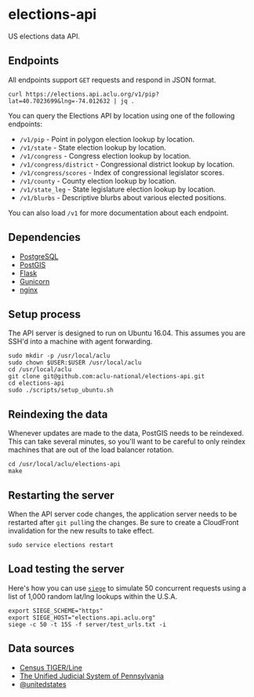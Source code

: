 # elections-api

US elections data API.

## Endpoints

All endpoints support `GET` requests and respond in JSON format.

```
curl https://elections.api.aclu.org/v1/pip?lat=40.7023699&lng=-74.012632 | jq .
```

You can query the Elections API by location using one of the following endpoints:

* `/v1/pip` - Point in polygon election lookup by location.
* `/v1/state` - State election lookup by location.
* `/v1/congress` - Congress election lookup by location.
* `/v1/congress/district` - Congressional district lookup by location.
* `/v1/congress/scores` - Index of congressional legislator scores.
* `/v1/county` - County election lookup by location.
* `/v1/state_leg` - State legislature election lookup by location.
* `/v1/blurbs` - Descriptive blurbs about various elected positions.

You can also load `/v1` for more documentation about each endpoint.

## Dependencies

* [PostgreSQL](https://www.postgresql.org/)
* [PostGIS](http://postgis.net/)
* [Flask](http://flask.pocoo.org/)
* [Gunicorn](http://gunicorn.org/)
* [nginx](https://www.nginx.com/)

## Setup process

The API server is designed to run on Ubuntu 16.04. This assumes you are SSH'd into a machine with agent forwarding.

```
sudo mkdir -p /usr/local/aclu
sudo chown $USER:$USER /usr/local/aclu
cd /usr/local/aclu
git clone git@github.com:aclu-national/elections-api.git
cd elections-api
sudo ./scripts/setup_ubuntu.sh
```

## Reindexing the data

Whenever updates are made to the data, PostGIS needs to be reindexed. This can take several minutes, so you'll want to be careful to only reindex machines that are out of the load balancer rotation.

```
cd /usr/local/aclu/elections-api
make
```

## Restarting the server

When the API server code changes, the application server needs to be restarted after `git pull`ing the changes. Be sure to create a CloudFront invalidation for the new results to take effect.

```
sudo service elections restart
```

## Load testing the server

Here's how you can use [`siege`](https://www.joedog.org/siege-home/) to simulate 50 concurrent requests using a list of 1,000 random lat/lng lookups within the U.S.A.

```
export SIEGE_SCHEME="https"
export SIEGE_HOST="elections.api.aclu.org"
siege -c 50 -t 15S -f server/test_urls.txt -i
```

## Data sources

* [Census TIGER/Line](https://www.census.gov/geo/maps-data/data/tiger-line.html)
* [The Unified Judicial System of Pennsylvania](http://www.pacourts.us/news-and-statistics/cases-of-public-interest/league-of-women-voters-et-al-v-the-commonwealth-of-pennsylvania-et-al-159-mm-2017)
* [@unitedstates](https://github.com/unitedstates/congress-legislators)
